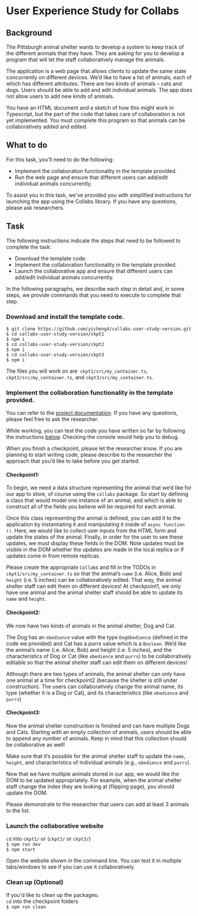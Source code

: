 # User Experience Study for Collabs
## Background
The Pittsburgh animal shelter wants to develop a system to keep track of the different animals that they have. They are asking for you to develop a program that will let the staff collaboratively manage the animals.

The application is a web page that allows clients to update the same state concurrently on different devices. We’d like to have a list of animals, each of which has different attributes. There are two kinds of animals – cats and dogs. Users should be able to add and edit individual animals. The app does not allow users to add new kinds of animals.

You have an HTML document and a sketch of how this might work in Typescript, but the part of the code that takes care of collaboration is not yet implemented. You must complete this program so that animals can be collaboratively added and edited.


## What to do
For this task, you'll need to do the following:  
- Implement the collaboration functionality in the template provided.  
- Run the web page and ensure that different users can add/edit individual animals concurrently.
 
To assist you in this task, we've provided you with simplified instructions for launching the app using the Collabs library. If you have any questions, please ask researchers.
## Task

The following instructions indicate the steps that need to be followed to complete the task:

- Download the template code.  
- Implement the collaboration functionality in the template provided.  
- Launch the collaborative app and ensure that different users can add/edit individual animals concurrently.

In the following paragraphs, we describe each step in detail and, in some steps, we provide commands that you need to execute to complete that step. 
### Download and install the template code.  
  ```
  $ git clone https://github.com/yicheng4/collabs-user-study-version.git
  $ cd collabs-user-study-version/ckpt1
  $ npm i
  $ cd collabs-user-study-version/ckpt2
  $ npm i
  $ cd collabs-user-study-version/ckpt3
  $ npm i
  ```
 The files you will work on are` ckpt1/src/my_container.ts`,  `ckpt2/src/my_container.ts`, and
 `ckpt3/src/my_container.ts`.


### Implement the collaboration functionality in the template provided.
You can refer to the [project documentation](https://collabs.readthedocs.io/en/latest/). If you have any questions, please feel free to ask the researcher.   

While working, you can test the code you have written so far by following the instructions [below](#launch-the-collaborative-website). Checking the console would help you to debug. 

When you finish a checkpoint, please let the researcher know. If you are planning to start writing code, please describe to the researcher the approach that you’d like to take before you get started.  


#### Checkpoint1:

To begin, we need a data structure representing the animal that we’d like for our app to store, of course using the `collabs` package. So start by defining a class that would model one instance of an animal, and which is able to construct all of the fields you believe will be required for each animal.

Once this class representing the animal is defined, you can add it to the application by instantiating it and manipulating it inside of `async function ()`. Here, we would like to collect user inputs from the HTML form and update the states of the animal. Finally, in order for the user to see these updates, we must display these fields in the DOM. Note updates must be visible in the DOM whether the updates are made in the local replica or if updates come in from remote replicas.

Please create the appropriate `Collab`s and fill in the TODOs in `ckpt1/src/my_container.ts`  so that the animal’s `name` (i.e. Alice, Bob) and `height` (i.e. 5 inches) can be collaboratively edited. That way, the animal shelter staff can edit them on different devices!
At checkpoint1, we only have one animal and the animal shelter staff should be able to update its `name` and `height`.


#### Checkpoint2:
We now have two kinds of animals in the animal shelter, Dog and Cat.

The Dog has an `obedience` value with the type `DogObedience` (defined in the code we provided) and Cat has a purrs value which is a `Boolean`. We’d like the animal’s name (i.e. Alice, Bob) and height (i.e. 5 inches), and the characteristics of Dog or Cat (like `obedience` and `purrs`) to be collaboratively editable so that the animal shelter staff can edit them on different devices!

Although there are two types of animals, the animal shelter can only have one animal at a time for checkpoint2 (because the shelter is still under construction). The users can collaboratively change the animal name, its type (whether it is a Dog or Cat), and its characteristics (like `obedience` and `purrs`)


#### Checkpoint3:
Now the animal shelter construction is finished and can have multiple Dogs and Cats. Starting with an empty collection of animals, users should be able to append any number of animals. Keep in mind that this collection should be collaborative as well! 

Make sure that it’s possible for the animal shelter staff to update the `name`, `height`, and characteristics of individual animals (e.g., `obedience` and `purrs`). 

Now that we have multiple animals stored in our app, we would like the DOM to be updated appropriately. For example, when the animal shelter staff change the index they are looking at (flipping page), you should update the DOM.

Please demonstrate to the researcher that users can add at least 3 animals to the list.


### Launch the collaborative website
  `cd` into `ckpt1/` or (`ckpt2/` or `ckpt3/`)  
  `$ npm run dev`  
  `$ npm start`  

Open the website shown in the command line. You can test it in multiple tabs/windows to see if you can use it collaboratively.
### Clean up (Optional)
If you'd like to clean up the packages:  
`cd` into the checkpoint folders  
`$ npm run clean`  


